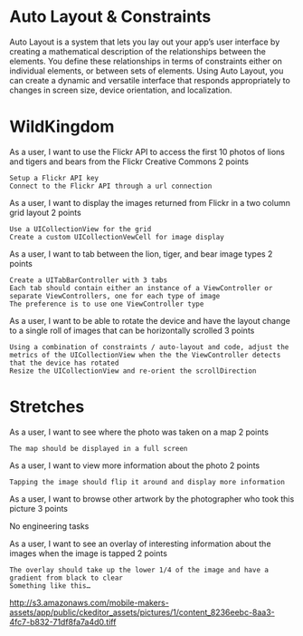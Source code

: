 Auto Layout & Constraints
=========================

Auto Layout is a system that lets you lay out your app’s user interface by creating a mathematical description of the relationships between the elements. You define these relationships in terms of constraints either on individual elements, or between sets of elements. Using Auto Layout, you can create a dynamic and versatile interface that responds appropriately to changes in screen size, device orientation, and localization.


WildKingdom
===========


As a user, I want to use the Flickr API to access the first 10 photos of lions and tigers and bears from the Flickr Creative Commons
2 points

    Setup a Flickr API key
    Connect to the Flickr API through a url connection

As a user, I want to display the images returned from Flickr in a two column grid layout
2 points

    Use a UICollectionView for the grid
    Create a custom UICollectionVewCell for image display

As a user, I want to tab between the lion, tiger, and bear image types
2 points

    Create a UITabBarController with 3 tabs
    Each tab should contain either an instance of a ViewController or separate ViewControllers, one for each type of image
    The preference is to use one ViewController type

As a user, I want to be able to rotate the device and have the layout change to a single roll of images that can be horizontally scrolled
3 points

    Using a combination of constraints / auto-layout and code, adjust the metrics of the UICollectionView when the the ViewController detects that the device has rotated
    Resize the UICollectionView and re-orient the scrollDirection

Stretches
=========


As a user, I want to see where the photo was taken on a map
2 points

    The map should be displayed in a full screen


As a user, I want to view more information about the photo
2 points

    Tapping the image should flip it around and display more information


As a user, I want to browse other artwork by the photographer who took this picture
3 points

No engineering tasks


As a user, I want to see an overlay of interesting information about the images when the image is tapped
2 points

    The overlay should take up the lower 1/4 of the image and have a gradient from black to clear
    Something like this…

http://s3.amazonaws.com/mobile-makers-assets/app/public/ckeditor_assets/pictures/1/content_8236eebc-8aa3-4fc7-b832-71df8fa7a4d0.tiff
